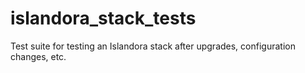 islandora_stack_tests
=====================

Test suite for testing an Islandora stack after upgrades, configuration changes, etc.
